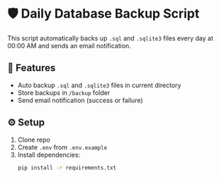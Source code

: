 # 🛡️ Daily Database Backup Script

This script automatically backs up `.sql` and `.sqlite3` files every day at 00:00 AM and sends an email notification.

## 🚀 Features
- Auto backup `.sql` and `.sqlite3` files in current directory
- Store backups in `/backup` folder
- Send email notification (success or failure)

## ⚙️ Setup

1. Clone repo
2. Create `.env` from `.env.example`
3. Install dependencies:
   ```bash
   pip install -r requirements.txt
